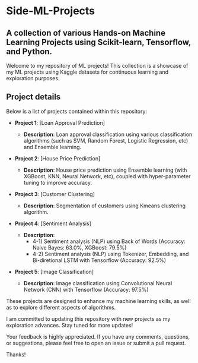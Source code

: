 # Side-ML-Projects
## A collection of various Hands-on Machine Learning Projects using Scikit-learn, Tensorflow, and Python.

Welcome to my repository of ML projects! This collection is a showcase of my ML projects using Kaggle datasets for continuous learning and exploration purposes.


## Project details
Below is a list of projects contained within this repository:
- **Project 1**: [Loan Approval Prediction]
  - **Description**: Loan approval classification using various classification algorithms (such as SVM, Random Forest, Logistic Regression, etc) and Ensemble learning. 

- **Project 2**: [House Price Prediction]
  - **Description**: House price prediction using Ensemble learning (with XGBoost, KNN, Neural Network, etc), coupled with hyper-parameter tuning to improve accuracy.

- **Project 3**: [Customer Clustering]
  - **Description**: Segmentation of customers using Kmeans clustering algorithm.
 
- **Project 4**: [Sentiment Analysis]
  - **Description**:
    - 4-1) Sentiment analysis (NLP) using Back of Words (Accuracy: Naive Bayes: 63.0%, XGBoost: 79.5%)
    - 4-2) Sentiment analysis (NLP) using Tokenizer, Embedding, and Bi-diretional LSTM with Tensorflow (Accuracy: 92.5%)

- **Project 5**: [Image Classification]
  - **Description**: Image classification using Convolutional Neural Network (CNN) with Tensorflow (Accuracy: 97.5%)




These projects are designed to enhance my machine learning skills, as well as to explore different aspects of algorithms. 

I am committed to updating this repository with new projects as my exploration advances. Stay tuned for more updates!


Your feedback is highly appreciated. If you have any comments, questions, or suggestions, please feel free to open an issue or submit a pull request.

Thanks!

